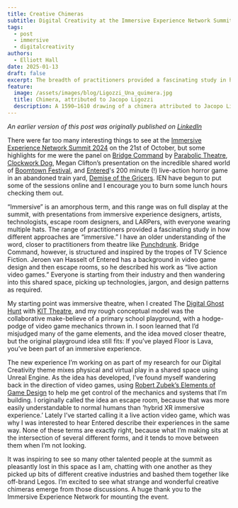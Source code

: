 ```yaml
---
title: Creative Chimeras
subtitle: Digital Creativity at the Immersive Experience Network Summit 2024
tags:
  - post
  - immersive
  - digitalcreativity
authors:
  - Elliott Hall
date: 2025-01-13
draft: false
excerpt: The breadth of practitioners provided a fascinating study in how different people approached “immersive.” I have an older understanding of the word, closer to practitioners from theatre like Punchdrunk. Bridge Command, however,  is structured and inspired by the tropes of TV Science Fiction. Jeroen van Hasselt of Entered has a background in video game design and then escape rooms, so he described his work as “live action video games.” Everyone is starting from their industry and then wandering into this shared space, picking up technologies, jargon, and design patterns as required
feature:
  image: /assets/images/blog/Ligozzi_Una_quimera.jpg
  title: Chimera, attributed to Jacopo Ligozzi
  description: A 1590–1610 drawing of a chimera attributed to Jacopo Ligozzi
---
```


_An earlier version of this post was originally published on [LinkedIn](https://www.linkedin.com/posts/elliott-hall-ghost-hunt_there-were-far-too-many-interesting-things-activity-7257078213674258432-VVCM)_

There were far too many interesting things to see at the [Immersive Experience Network Summit 2024](https://www.linkedin.com/company/immersive-experience-network/) on the 21st of October, but some highlights for me were the panel on [Bridge Command](https://bridgecommand.space/) by [Parabolic Theatre](https://www.parabolictheatre.com/), [Clockwork Dog](https://www.linkedin.com/company/clockwork-dog-limited/), Megan Clifton’s presentation on the incredible shared world of [Boomtown Festival](https://www.boomtownfair.co.uk/), and [Entered](https://entered.be/en/)'s 200 minute (!) live-action horror game in an abandoned train yard, [Demise of the Gricers](https://entered.be/en/belevingen/demise-of-the-gricers/). IEN have begun to put some of the sessions online and I encourage you to burn some lunch hours checking them out.

“Immersive” is an amorphous term, and this range was on full display at the summit, with presentations from immersive experience designers, artists, technologists, escape room designers, and LARPers, with everyone wearing multiple hats. The range of practitioners provided a fascinating study in how different approaches are “immersive.” I have an older understanding of the word, closer to practitioners from theatre like [Punchdrunk](https://www.punchdrunk.com/). Bridge Command, however, is structured and inspired by the tropes of TV Science Fiction. Jeroen van Hasselt of Entered has a background in video game design and then escape rooms, so he described his work as “live action video games.” Everyone is starting from their industry and then wandering into this shared space, picking up technologies, jargon, and design patterns as required.

My starting point was immersive theatre, when I created The [Digital Ghost Hunt](https://digitalghosthunt.com]) with [KIT Theatre](https://www.kittheatre.org/), and my rough conceptual model was the collaborative make-believe of a primary school playground, with a hodge-podge of video game mechanics thrown in. I soon learned that I’d misjudged many of the game elements, and the idea moved closer theatre, but the original playground idea still fits: If you’ve played Floor is Lava, you’ve been part of an immersive experience.

The new experience I’m working on as part of my research for our Digital Creativity theme mixes physical and virtual play in a shared space using Unreal Engine. As the idea has developed, I’ve found myself wandering back in the direction of video games, using [Robert Zubek’s Elements of Game Design](https://mitpress.mit.edu/9780262043915/elements-of-game-design/) to help me get control of the mechanics and systems that I’m building. I originally called the idea an escape room, because that was more easily understandable to normal humans than ‘hybrid XR immersive experience.’ Lately I’ve started calling it a live action video game, which was why I was interested to hear Entered describe their experiences in the same way. None of these terms are exactly right, because what I’m making sits at the intersection of several different forms, and it tends to move between them when I’m not looking.

It was inspiring to see so many other talented people at the summit as pleasantly lost in this space as I am, chatting with one another as they picked up bits of different creative industries and bashed them together like off-brand Legos. I’m excited to see what strange and wonderful creative chimeras emerge from those discussions. A huge thank you to the Immersive Experience Network for mounting the event.
